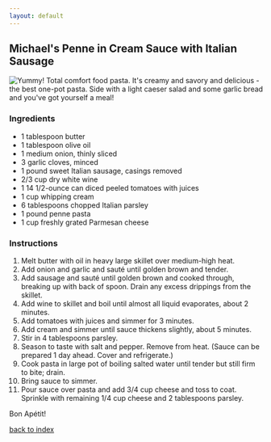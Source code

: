 ```yaml
---
layout: default
---
```


<!---
This is a comment. Note the triple dash to start, but double to end
-->

## Michael's Penne in Cream Sauce with Italian Sausage
![Yummy!](https://assets.epicurious.com/photos/57a105e9437fcffe02f7235d/6:4/w_620%2Ch_413/penne-in-cream-sauce-with-sausage.jpg)
Total comfort food pasta. It's creamy and savory and delicious - the best one-pot pasta. Side with a light caeser salad and some garlic bread and you've got yourself a meal!

### Ingredients
- 1 tablespoon butter
- 1 tablespoon olive oil
- 1 medium onion, thinly sliced
- 3 garlic cloves, minced
- 1 pound sweet Italian sausage, casings removed
- 2/3 cup dry white wine
- 1 14 1/2-ounce can diced peeled tomatoes with juices
- 1 cup whipping cream
- 6 tablespoons chopped Italian parsley
- 1 pound penne pasta
- 1 cup freshly grated Parmesan cheese

### Instructions
1. Melt butter with oil in heavy large skillet over medium-high heat.
2. Add onion and garlic and sauté until golden brown and tender.
3. Add sausage and sauté until golden brown and cooked through, breaking up with back of spoon. Drain any excess drippings from the skillet. 
4. Add wine to skillet and boil until almost all liquid evaporates, about 2 minutes.
5. Add tomatoes with juices and simmer for 3 minutes.
6. Add cream and simmer until sauce thickens slightly, about 5 minutes.
7. Stir in 4 tablespoons parsley.
8. Season to taste with salt and pepper. Remove from heat. (Sauce can be prepared 1 day ahead. Cover and refrigerate.)
9. Cook pasta in large pot of boiling salted water until tender but still firm to bite; drain.
10. Bring sauce to simmer.
11. Pour sauce over pasta and add 3/4 cup cheese and toss to coat. Sprinkle with remaining 1/4 cup cheese and 2 tablespoons parsley.  

Bon Apétit!

<!--
Keep this link to return to the index
-->
[back to index](../)